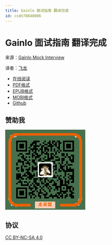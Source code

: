 ```yaml
---
title: Gainlo 面试指南 翻译完成
id: csdn78848006
---
```


# Gainlo 面试指南 翻译完成

来源：[Gainlo Mock Interview](http://blog.gainlo.co/)

译者：[飞龙](https://github.com/)

*   [在线阅读](https://www.gitbook.com/book/wizardforcel/gainlo-interview-guide/details)
*   [PDF格式](https://www.gitbook.com/download/pdf/book/wizardforcel/gainlo-interview-guide)
*   [EPUB格式](https://www.gitbook.com/download/epub/book/wizardforcel/gainlo-interview-guide)
*   [MOBI格式](https://www.gitbook.com/download/mobi/book/wizardforcel/gainlo-interview-guide)
*   [Github](https://github.com/wizardforcel/gainlo-interview-guide-zh)

## 赞助我

![](../img/99e5975ee416dde2b669cbc6e02c4ba9.png)

## 协议

[CC BY-NC-SA 4.0](http://creativecommons.org/licenses/by-nc-sa/4.0/)